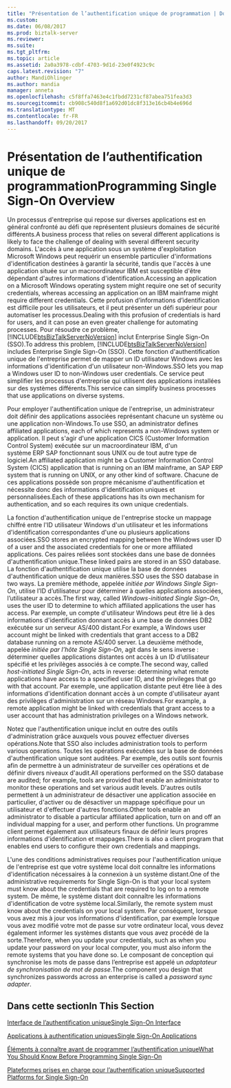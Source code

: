 ```yaml
---
title: "Présentation de l’authentification unique de programmation | Documents Microsoft"
ms.custom: 
ms.date: 06/08/2017
ms.prod: biztalk-server
ms.reviewer: 
ms.suite: 
ms.tgt_pltfrm: 
ms.topic: article
ms.assetid: 2a0a3978-cdbf-4703-9d1d-23e0f4923c9c
caps.latest.revision: "7"
author: MandiOhlinger
ms.author: mandia
manager: anneta
ms.openlocfilehash: c5f8ffa7463e4c1fbdd7231cf87abea751fea3d3
ms.sourcegitcommit: cb908c540d8f1a692d01dc8f313e16cb4b4e696d
ms.translationtype: MT
ms.contentlocale: fr-FR
ms.lasthandoff: 09/20/2017
---
```

# <a name="programming-single-sign-on-overview"></a><span data-ttu-id="48a45-102">Présentation de l’authentification unique de programmation</span><span class="sxs-lookup"><span data-stu-id="48a45-102">Programming Single Sign-On Overview</span></span>
<span data-ttu-id="48a45-103">Un processus d'entreprise qui repose sur diverses applications est en général confronté au défi que représentent plusieurs domaines de sécurité différents.</span><span class="sxs-lookup"><span data-stu-id="48a45-103">A business process that relies on several different applications is likely to face the challenge of dealing with several different security domains.</span></span> <span data-ttu-id="48a45-104">L'accès à une application sous un système d'exploitation Microsoft Windows peut requérir un ensemble particulier d'informations d'identification destinées à garantir la sécurité, tandis que l'accès à une application située sur un macroordinateur IBM est susceptible d'être dépendant d'autres informations d'identification.</span><span class="sxs-lookup"><span data-stu-id="48a45-104">Accessing an application on a Microsoft Windows operating system might require one set of security credentials, whereas accessing an application on an IBM mainframe might require different credentials.</span></span> <span data-ttu-id="48a45-105">Cette profusion d’informations d’identification est difficile pour les utilisateurs, et il peut présenter un défi supérieur pour automatiser les processus.</span><span class="sxs-lookup"><span data-stu-id="48a45-105">Dealing with this profusion of credentials is hard for users, and it can pose an even greater challenge for automating processes.</span></span> <span data-ttu-id="48a45-106">Pour résoudre ce problème, [!INCLUDE[btsBizTalkServerNoVersion](../includes/btsbiztalkservernoversion-md.md)] inclut Enterprise Single Sign-On (SSO).</span><span class="sxs-lookup"><span data-stu-id="48a45-106">To address this problem, [!INCLUDE[btsBizTalkServerNoVersion](../includes/btsbiztalkservernoversion-md.md)] includes Enterprise Single Sign-On (SSO).</span></span> <span data-ttu-id="48a45-107">Cette fonction d'authentification unique de l'entreprise permet de mapper un ID utilisateur Windows avec les informations d'identification d'un utilisateur non-Windows.</span><span class="sxs-lookup"><span data-stu-id="48a45-107">SSO lets you map a Windows user ID to non-Windows user credentials.</span></span> <span data-ttu-id="48a45-108">Ce service peut simplifier les processus d'entreprise qui utilisent des applications installées sur des systèmes différents.</span><span class="sxs-lookup"><span data-stu-id="48a45-108">This service can simplify business processes that use applications on diverse systems.</span></span>  
  
 <span data-ttu-id="48a45-109">Pour employer l'authentification unique de l'entreprise, un administrateur doit définir des applications associées représentant chacune un système ou une application non-Windows.</span><span class="sxs-lookup"><span data-stu-id="48a45-109">To use SSO, an administrator defines affiliated applications, each of which represents a non-Windows system or application.</span></span> <span data-ttu-id="48a45-110">Il peut s'agir d'une application CICS (Customer Information Control System) exécutée sur un macroordinateur IBM, d'un système ERP SAP fonctionnant sous UNIX ou de tout autre type de logiciel.</span><span class="sxs-lookup"><span data-stu-id="48a45-110">An affiliated application might be a Customer Information Control System (CICS) application that is running on an IBM mainframe, an SAP ERP system that is running on UNIX, or any other kind of software.</span></span> <span data-ttu-id="48a45-111">Chacune de ces applications possède son propre mécanisme d'authentification et nécessite donc des informations d'identification uniques et personnalisées.</span><span class="sxs-lookup"><span data-stu-id="48a45-111">Each of these applications has its own mechanism for authentication, and so each requires its own unique credentials.</span></span>  
  
 <span data-ttu-id="48a45-112">La fonction d'authentification unique de l'entreprise stocke un mappage chiffré entre l'ID utilisateur Windows d'un utilisateur et les informations d'identification correspondantes d'une ou plusieurs applications associées.</span><span class="sxs-lookup"><span data-stu-id="48a45-112">SSO stores an encrypted mapping between the Windows user ID of a user and the associated credentials for one or more affiliated applications.</span></span> <span data-ttu-id="48a45-113">Ces paires reliées sont stockées dans une base de données d'authentification unique.</span><span class="sxs-lookup"><span data-stu-id="48a45-113">These linked pairs are stored in an SSO database.</span></span> <span data-ttu-id="48a45-114">La fonction d'authentification unique utilise la base de données d'authentification unique de deux manières.</span><span class="sxs-lookup"><span data-stu-id="48a45-114">SSO uses the SSO database in two ways.</span></span> <span data-ttu-id="48a45-115">La première méthode, appelée *initiée par Windows Single Sign-On*, utilise l’ID d’utilisateur pour déterminer à quelles applications associées, l’utilisateur a accès.</span><span class="sxs-lookup"><span data-stu-id="48a45-115">The first way, called *Windows-initiated Single Sign-On*, uses the user ID to determine to which affiliated applications the user has access.</span></span> <span data-ttu-id="48a45-116">Par exemple, un compte d'utilisateur Windows peut être lié à des informations d'identification donnant accès à une base de données DB2 exécutée sur un serveur AS/400 distant.</span><span class="sxs-lookup"><span data-stu-id="48a45-116">For example, a Windows user account might be linked with credentials that grant access to a DB2 database running on a remote AS/400 server.</span></span> <span data-ttu-id="48a45-117">La deuxième méthode, appelée *initiée par l’hôte Single Sign-On*, agit dans le sens inverse : déterminer quelles applications distantes ont accès à un ID d’utilisateur spécifié et les privilèges associés à ce compte.</span><span class="sxs-lookup"><span data-stu-id="48a45-117">The second way, called *host-initiated Single Sign-On*, acts in reverse: determining what remote applications have access to a specified user ID, and the privileges that go with that account.</span></span> <span data-ttu-id="48a45-118">Par exemple, une application distante peut être liée à des informations d'identification donnant accès à un compte d'utilisateur ayant des privilèges d'administration sur un réseau Windows.</span><span class="sxs-lookup"><span data-stu-id="48a45-118">For example, a remote application might be linked with credentials that grant access to a user account that has administration privileges on a Windows network.</span></span>  
  
 <span data-ttu-id="48a45-119">Notez que l'authentification unique inclut en outre des outils d'administration grâce auxquels vous pouvez effectuer diverses opérations.</span><span class="sxs-lookup"><span data-stu-id="48a45-119">Note that SSO also includes administration tools to perform various operations.</span></span> <span data-ttu-id="48a45-120">Toutes les opérations exécutées sur la base de données d'authentification unique sont auditées. Par exemple, des outils sont fournis afin de permettre à un administrateur de surveiller ces opérations et de définir divers niveaux d'audit.</span><span class="sxs-lookup"><span data-stu-id="48a45-120">All operations performed on the SSO database are audited; for example, tools are provided that enable an administrator to monitor these operations and set various audit levels.</span></span> <span data-ttu-id="48a45-121">D'autres outils permettent à un administrateur de désactiver une application associée en particulier, d'activer ou de désactiver un mappage spécifique pour un utilisateur et d'effectuer d'autres fonctions.</span><span class="sxs-lookup"><span data-stu-id="48a45-121">Other tools enable an administrator to disable a particular affiliated application, turn on and off an individual mapping for a user, and perform other functions.</span></span> <span data-ttu-id="48a45-122">Un programme client permet également aux utilisateurs finaux de définir leurs propres informations d'identification et mappages.</span><span class="sxs-lookup"><span data-stu-id="48a45-122">There is also a client program that enables end users to configure their own credentials and mappings.</span></span>  
  
 <span data-ttu-id="48a45-123">L'une des conditions administratives requises pour l'authentification unique de l'entreprise est que votre système local doit connaître les informations d'identification nécessaires à la connexion à un système distant.</span><span class="sxs-lookup"><span data-stu-id="48a45-123">One of the administrative requirements for Single Sign-On is that your local system must know about the credentials that are required to log on to a remote system.</span></span> <span data-ttu-id="48a45-124">De même, le système distant doit connaître les informations d'identification de votre système local.</span><span class="sxs-lookup"><span data-stu-id="48a45-124">Similarly, the remote system must know about the credentials on your local system.</span></span> <span data-ttu-id="48a45-125">Par conséquent, lorsque vous avez mis à jour vos informations d'identification, par exemple lorsque vous avez modifié votre mot de passe sur votre ordinateur local, vous devez également informer les systèmes distants que vous avez procédé de la sorte.</span><span class="sxs-lookup"><span data-stu-id="48a45-125">Therefore, when you update your credentials, such as when you update your password on your local computer, you must also inform the remote systems that you have done so.</span></span> <span data-ttu-id="48a45-126">Le composant de conception qui synchronise les mots de passe dans l’entreprise est appelé un *adaptateur de synchronisation de mot de passe*.</span><span class="sxs-lookup"><span data-stu-id="48a45-126">The component you design that synchronizes passwords across an enterprise is called a *password sync adapter*.</span></span>  
  
## <a name="in-this-section"></a><span data-ttu-id="48a45-127">Dans cette section</span><span class="sxs-lookup"><span data-stu-id="48a45-127">In This Section</span></span>  
 [<span data-ttu-id="48a45-128">Interface de l’authentification unique</span><span class="sxs-lookup"><span data-stu-id="48a45-128">Single Sign-On Interface</span></span>](../core/single-sign-on-interface.md)  
  
 [<span data-ttu-id="48a45-129">Applications à authentification uniques</span><span class="sxs-lookup"><span data-stu-id="48a45-129">Single Sign-On Applications</span></span>](../core/single-sign-on-applications.md)  
  
 [<span data-ttu-id="48a45-130">Éléments à connaître avant de programmer l’authentification unique</span><span class="sxs-lookup"><span data-stu-id="48a45-130">What You Should Know Before Programming Single Sign-On</span></span>](../core/what-you-should-know-before-programming-single-sign-on.md)  
  
 [<span data-ttu-id="48a45-131">Plateformes prises en charge pour l’authentification unique</span><span class="sxs-lookup"><span data-stu-id="48a45-131">Supported Platforms for Single Sign-On</span></span>](../core/supported-platforms-for-single-sign-on.md)